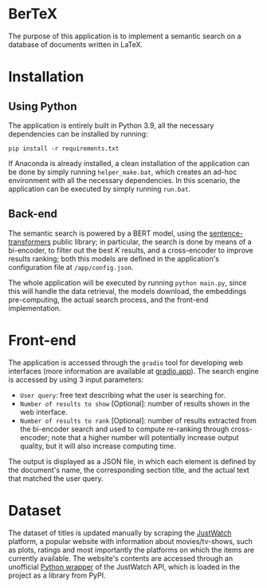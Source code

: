 # BerTeX

The purpose of this application is to implement a semantic search on a database of documents written in LaTeX.

# Installation
## Using Python

The application is entirely built in Python 3.9, all the necessary dependencies can be installed by running:
```
pip install -r requirements.txt
```
If Anaconda is already installed, a clean installation of the application can be done by simply running `helper_make.bat`, which creates an ad-hoc environment with all the necessary dependencies. In this scenario, the application can be executed by simply running `run.bat`.

## Back-end

The semantic search is powered by a BERT model, using the [sentence-transformers](https://sbert.net/) public library; in particular, the search is done by means of a bi-encoder, to filter out the best $K$ results, and a cross-encoder to improve results ranking; both this models are defined in the application's configuration file at `/app/config.json`.

The whole application will be executed by running `python main.py`, since this will handle the data retrieval, the models download, the embeddings pre-computing, the actual search process, and the front-end implementation.

# Front-end
The application is accessed through the `gradio` tool for developing web interfaces (more information are available at [gradio.app](https://gradio.app)). The search engine is accessed by using 3 input parameters:

- `User query`: free text describing what the user is searching for.
- `Number of results to show` [Optional]: number of results shown in the web interface.
- `Number of results to rank` [Optional]: number of results extracted from the bi-encoder search and used to compute re-ranking through cross-encoder; note that a higher number will potentially increase output quality, but it will also increase computing time.

The output is displayed as a JSON file, in which each element is defined by the document's name, the corresponding section title, and the actual text that matched the user query. 

# Dataset
The dataset of titles is updated manually by scraping the [JustWatch](https://www.justwatch.com/) platform, a popular website with information about movies/tv-shows, such as plots, ratings and most importantly the platforms on which the items are currently available. The website's contents are accessed through an unofficial [Python wrapper](https://github.com/dawoudt/JustWatchAPI) of the JustWatch API, which is loaded in the project as a library from PyPI.
